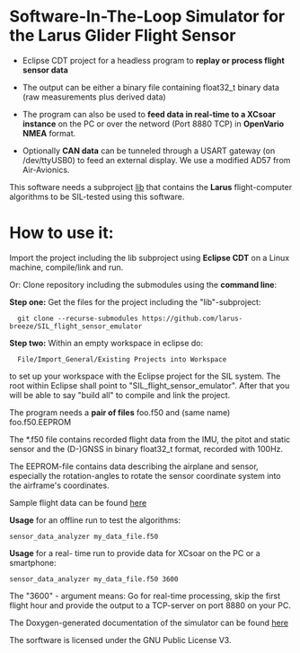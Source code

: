 Software-In-The-Loop Simulator for the Larus Glider Flight Sensor
=================================================================

* Eclipse CDT project for a headless program to **replay or process flight sensor data**

* The output can be either a binary file containing float32_t binary data (raw measurements plus derived data)

* The program can also be used to **feed data in real-time to a XCsoar instance** on the PC or over the netword (Port 8880 TCP) in **OpenVario NMEA** format.
* Optionally **CAN data** can be tunneled through a USART gateway (on /dev/ttyUSB0) to feed an external display. We use a modified AD57 from Air-Avionics.

This software needs a subproject [lib](https://github.com/larus-breeze/sw_sensor_algorithms) that contains the **Larus** flight-computer algorithms to be SIL-tested using this software.

# How to use it: 
Import the project including the lib subproject using **Eclipse CDT** on a Linux machine, compile/link and run.

Or: Clone repository including the submodules using the **command line**: 

**Step one:** Get the files for the project including the "lib"-subproject:

      git clone --recurse-submodules https://github.com/larus-breeze/SIL_flight_sensor_emulator
    
**Step two:** Within an empty workspace in eclipse do:
 
      File/Import_General/Existing Projects into Workspace

to set up your workspace with the Eclipse project for the SIL system.
The root within Eclipse shall point to "SIL_flight_sensor_emulator".
After that you will be able to say "build all" to compile and link the project.

    
The program needs a **pair of files**  foo.f50 and (same name)  foo.f50.EEPROM

The *.f50 file contains recorded flight data from the IMU, the pitot and static sensor and the (D-)GNSS
in binary float32_t format, recorded with 100Hz.

The EEPROM-file contains data describing the airplane and sensor, especially the rotation-angles
to rotate the sensor coordinate system into the airframe's coordinates.

Sample flight data can be found [here](https://schaefer.eit.h-da.de/Larus_SIL_testdata/)

**Usage** for an offline run to test the algorithms: 

    sensor_data_analyzer my_data_file.f50

**Usage** for a real- time run to provide data for XCsoar on the PC or a smartphone: 

    sensor_data_analyzer my_data_file.f50 3600
    
The "3600" - argument means: Go for real-time processing, skip the first flight hour and provide the output to a TCP-server on port 8880 on your PC.
  
The Doxygen-generated documentation of the simulator can be found [here](https://schaefer.eit.h-da.de/Larus_SIL/)

The sorftware is licensed under the GNU Public License V3.
